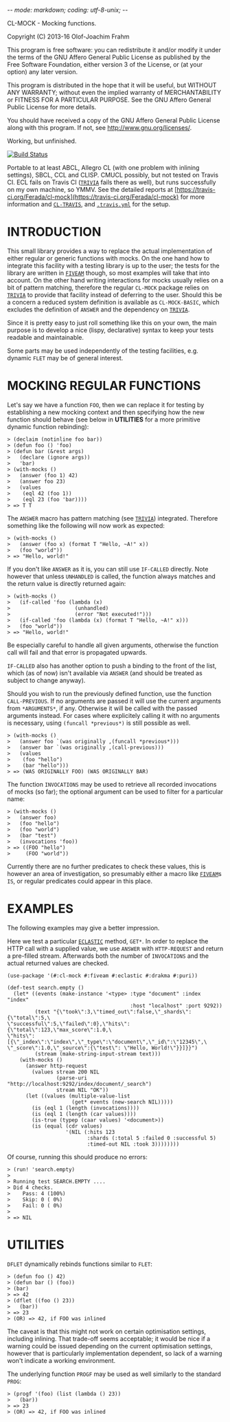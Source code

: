 -*- mode: markdown; coding: utf-8-unix; -*-

CL-MOCK - Mocking functions.

Copyright (C) 2013-16 Olof-Joachim Frahm

This program is free software: you can redistribute it and/or modify
it under the terms of the GNU Affero General Public License as
published by the Free Software Foundation, either version 3 of the
License, or (at your option) any later version.

This program is distributed in the hope that it will be useful,
but WITHOUT ANY WARRANTY; without even the implied warranty of
MERCHANTABILITY or FITNESS FOR A PARTICULAR PURPOSE.  See the
GNU Affero General Public License for more details.

You should have received a copy of the GNU Affero General Public License
along with this program.  If not, see <http://www.gnu.org/licenses/>.

Working, but unfinished.

[![Build Status](https://travis-ci.org/Ferada/cl-mock.svg?branch=master)](https://travis-ci.org/Ferada/cl-mock)

Portable to at least ABCL, Allegro CL (with one problem with inlining
settings), SBCL, CCL and CLISP.  CMUCL possibly, but not tested on
Travis CI.  ECL fails on Travis CI ([`TRIVIA`][3] fails there as well),
but runs successfully on my own machine, so YMMV.  See the detailed
reports at
[https://travis-ci.org/Ferada/cl-mock](https://travis-ci.org/Ferada/cl-mock)
for more information and [`CL-TRAVIS`][5], and [`.travis.yml`][6] for the
setup.


# INTRODUCTION

This small library provides a way to replace the actual implementation
of either regular or generic functions with mocks.  On the one hand how
to integrate this facility with a testing library is up to the user; the
tests for the library are written in [`FIVEAM`][2] though, so most
examples will take that into account.  On the other hand writing
interactions for mocks usually relies on a bit of pattern matching,
therefore the regular `CL-MOCK` package relies on [`TRIVIA`][3] to
provide that facility instead of deferring to the user.  Should this be
a concern a reduced system definition is available as `CL-MOCK-BASIC`,
which excludes the definition of `ANSWER` and the dependency on
[`TRIVIA`][3].

Since it is pretty easy to just roll something like this on your own,
the main purpose is to develop a nice (lispy, declarative) syntax to
keep your tests readable and maintainable.

Some parts may be used independently of the testing facilities,
e.g. dynamic `FLET` may be of general interest.


# MOCKING REGULAR FUNCTIONS

Let's say we have a function `FOO`, then we can replace it for testing
by establishing a new mocking context and then specifying how the new
function should behave (see below in **UTILITIES** for a more primitive
dynamic function rebinding):

    > (declaim (notinline foo bar))
    > (defun foo () 'foo)
    > (defun bar (&rest args)
    >   (declare (ignore args))
    >   'bar)
    > (with-mocks ()
    >   (answer (foo 1) 42)
    >   (answer foo 23)
    >   (values
    >    (eql 42 (foo 1))
    >    (eql 23 (foo 'bar))))
    > => T T

The `ANSWER` macro has pattern matching (see [`TRIVIA`][3]) integrated.
Therefore something like the following will now work as expected:

    > (with-mocks ()
    >   (answer (foo x) (format T "Hello, ~A!" x))
    >   (foo "world"))
    > => "Hello, world!"

If you don't like `ANSWER` as it is, you can still use `IF-CALLED`
directly.  Note however that unless `UNHANDLED` is called, the function
always matches and the return value is directly returned again:

    > (with-mocks ()
    >   (if-called 'foo (lambda (x)
    >                     (unhandled)
    >                     (error "Not executed!")))
    >   (if-called 'foo (lambda (x) (format T "Hello, ~A!" x)))
    >   (foo "world"))
    > => "Hello, world!"

Be especially careful to handle all given arguments, otherwise the
function call will fail and that error is propagated upwards.

`IF-CALLED` also has another option to push a binding to the front of
the list, which (as of now) isn't available via `ANSWER` (and should be
treated as subject to change anyway).

Should you wish to run the previously defined function, use the function
`CALL-PREVIOUS`.  If no arguments are passed it will use the current
arguments from `*ARGUMENTS*`, if any.  Otherwise it will be called with
the passed arguments instead.  For cases where explicitely calling it
with no arguments is necessary, using `(funcall *previous*)` is still
possible as well.

    > (with-mocks ()
    >   (answer foo `(was originally ,(funcall *previous*)))
    >   (answer bar `(was originally ,(call-previous)))
    >   (values
    >    (foo "hello")
    >    (bar "hello")))
    > => (WAS ORIGINALLY FOO) (WAS ORIGINALLY BAR)

The function `INVOCATIONS` may be used to retrieve all recorded
invocations of mocks (so far); the optional argument can be used to
filter for a particular name:

    > (with-mocks ()
    >   (answer foo)
    >   (foo "hello")
    >   (foo "world")
    >   (bar "test")
    >   (invocations 'foo))
    > => ((FOO "hello")
    >     (FOO "world"))

Currently there are no further predicates to check these values, this is
however an area of investigation, so presumably either a macro like
[`FIVEAM`][2]s `IS`, or regular predicates could appear in this place.


# EXAMPLES

The following examples may give a better impression.

Here we test a particular [`ECLASTIC`][4] method, `GET*`.  In order to
replace the HTTP call with a supplied value, we use `ANSWER` with
`HTTP-REQUEST` and return a pre-filled stream.  Afterwards both the
number of `INVOCATIONS` and the actual returned values are checked.

    (use-package '(#:cl-mock #:fiveam #:eclastic #:drakma #:puri))

    (def-test search.empty ()
      (let* ((events (make-instance '<type> :type "document" :index "index"
                                            :host "localhost" :port 9292))
             (text "{\"took\":3,\"timed_out\":false,\"_shards\":{\"total\":5,\
    \"successful\":5,\"failed\":0},\"hits\":{\"total\":123,\"max_score\":1.0,\
    \"hits\":[{\"_index\":\"index\",\"_type\":\"document\",\"_id\":\"12345\",\
    \"_score\":1.0,\"_source\":{\"test\": \"Hello, World!\"}}]}}")
             (stream (make-string-input-stream text)))
        (with-mocks ()
          (answer http-request
            (values stream 200 NIL
                    (parse-uri "http://localhost:9292/index/document/_search")
                    stream NIL "OK"))
          (let ((values (multiple-value-list
                         (get* events (new-search NIL)))))
            (is (eql 1 (length (invocations))))
            (is (eql 1 (length (car values))))
            (is-true (typep (caar values) '<document>))
            (is (equal (cdr values)
                       '(NIL (:hits 123
                              :shards (:total 5 :failed 0 :successful 5)
                              :timed-out NIL :took 3))))))))

Of course, running this should produce no errors:

    > (run! 'search.empty)
    >
    > Running test SEARCH.EMPTY ....
    > Did 4 checks.
    >    Pass: 4 (100%)
    >    Skip: 0 ( 0%)
    >    Fail: 0 ( 0%)
    >
    > => NIL


# UTILITIES

`DFLET` dynamically rebinds functions similar to `FLET`:

    > (defun foo () 42)
    > (defun bar () (foo))
    > (bar)
    > => 42
    > (dflet ((foo () 23))
    >   (bar))
    > => 23
    > (OR) => 42, if FOO was inlined

The caveat is that this might not work on certain optimisation settings,
including inlining.  That trade-off seems acceptable; it would be nice
if a warning could be issued depending on the current optimisation
settings, however that is particularly implementation dependent, so lack
of a warning won't indicate a working environment.

The underlying function `PROGF` may be used as well similarly to the
standard `PROG`:

    > (progf '(foo) (list (lambda () 23))
    >   (bar))
    > => 23
    > (OR) => 42, if FOO was inlined

[1]: http://common-lisp.net/project/closer/closer-mop.html
[2]: http://common-lisp.net/project/fiveam/
[3]: https://github.com/guicho271828/trivia
[4]: https://github.com/gschjetne/eclastic
[5]: https://github.com/luismbo/cl-travis
[6]: https://raw.githubusercontent.com/Ferada/cl-mock/master/.travis.yml
